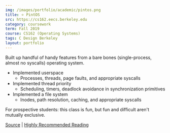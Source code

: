 ```yaml
---
img: /images/portfolio/academic/pintos.png
title: ⭐ PintOS
src: https://cs162.eecs.berkeley.edu
category: coursework
term: Fall 2019
course: CS162 (Operating Systems)
tags: C Design Berkeley
layout: portfolio
---
```


Built up handful of handy features from a bare bones (single-process, almost no syscalls) operating system.

* Implemented userspace
    * Processes, threads, page faults, and appropriate syscalls
* Implemented thread priority
    * Scheduling, timers, deadlock avoidance in synchronization primitives
* Implemented a file system
    * Inodes, path resolution, caching, and appropriate syscalls

For prospective students: this class is fun, but fun and difficult aren't mutually exclusive.

[Source](https://github.com/ckw017/pintos) |
[Highly Recommended Reading](https://www.usenix.org/system/files/1311_05-08_mickens.pdf)